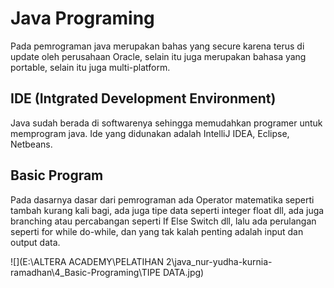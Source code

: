 # Java Programing
Pada pemrograman java merupakan bahas yang secure karena terus di update
oleh perusahaan Oracle, selain itu juga merupakan bahasa yang portable, selain itu
juga multi-platform.

## IDE (Intgrated Development Environment)
Java sudah berada di softwarenya sehingga memudahkan programer untuk 
memprogram java. Ide yang didunakan adalah IntelliJ IDEA, Eclipse, Netbeans.

## Basic Program
Pada dasarnya dasar dari pemrograman ada Operator matematika seperti
tambah kurang kali bagi, ada juga tipe data seperti integer float dll, ada juga
branching atau percabangan seperti If Else Switch dll, lalu ada perulangan
seperti for while do-while, dan yang tak kalah penting adalah input dan output data.

![](E:\ALTERA ACADEMY\PELATIHAN 2\java_nur-yudha-kurnia-ramadhan\4_Basic-Programing\TIPE DATA.jpg)